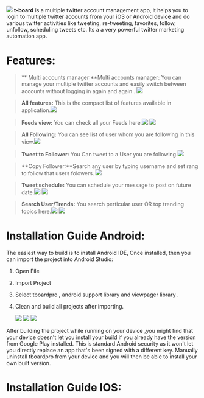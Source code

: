 ![](http://i.imgur.com/ZzshPQj.png)
**t-board** is a multiple twitter account management app, it helps you to login to multiple twitter accounts from your iOS or Android device and do various twitter activities like tweeting, re-tweeting, favorites, follow, unfollow, scheduling tweets etc. Its a a very powerful twitter marketing automation app.

Features:
===========

> ** Multi accounts manager:**Multi accounts manager: You can manage your multiple twitter accounts and easily switch between accounts without logging in again and again . ![](http://i.imgur.com/9zWtCz8.png)

>**All features:** This is the compact list of features available in application.![](http://i.imgur.com/hnK000v.png) 

>**Feeds view:** You can check all your Feeds here.![](http://i.imgur.com/mgcLP4N.png)
![](http://i.imgur.com/cPoSkfS.png) 

>**All Following:** You can see list of user whom you are following in this view.![](http://i.imgur.com/hOaHz0V.png)

>**Tweet to Follower:** You Can tweet to a User you are following.![](http://i.imgur.com/RTbiYVG.png)

>**Copy Follower:**Search any user by typing username and set rang to follow that users folowers. ![](http://i.imgur.com/WmFH2jj.png)

>**Tweet schedule:** You can schedule your message to post on future date.![](http://i.imgur.com/wDhGK5C.png)
 ![](http://i.imgur.com/Vzcia8C.png) 

>**Search User/Trends:** You search perticular user OR top trending topics here.![](http://i.imgur.com/LqScOR7.png)
![](http://i.imgur.com/OtXzUNL.png)

 Installation Guide Android:
===========

The easiest way to build is to install Android IDE, Once installed, then you can import the project into Android Studio:
1.	Open File
2.	Import Project
3.	Select tboardpro , android support library and viewpager library .
4.	Clean and build all projects after importing.

	![](http://i.imgur.com/d1NkOaE.png)
	![](http://i.imgur.com/RBGrl8v.png)
	![](http://i.imgur.com/xsdzex4.png)

After building the project while running on your device ,you might find that your device doesn't let you install your build if you already have the version from Google Play installed. This is standard Android security as it won't let you directly replace an app that's been signed with a different key. Manually uninstall tboardpro from your device and you will then be able to install your own built version.


 Installation Guide IOS:
===========
